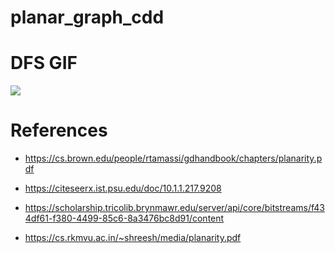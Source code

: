 # planar_graph_cdd

# DFS GIF

![](https://github.com/evlock/planar_graph_idd/blob/main/dfs.gif)

# References

- https://cs.brown.edu/people/rtamassi/gdhandbook/chapters/planarity.pdf

- https://citeseerx.ist.psu.edu/doc/10.1.1.217.9208

- https://scholarship.tricolib.brynmawr.edu/server/api/core/bitstreams/f434df61-f380-4499-85c6-8a3476bc8d91/content

- https://cs.rkmvu.ac.in/~shreesh/media/planarity.pdf

